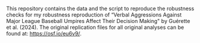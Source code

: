 This repository contains the data and the script to reproduce the robustness checks for my robustness reproduction of 
“Verbal Aggressions Against Major League Baseball Umpires Affect Their Decision Making" by Guérette et al. (2024).
The original replication files for all original analyses can be found at: https://osf.io/eu6v9/.
